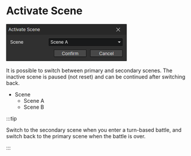 # Activate Scene

![](img/activateScene-1.png)

It is possible to switch between primary and secondary scenes. The inactive scene is paused (not reset) and can be continued after switching back.

- Scene
  - Scene A
  - Scene B

:::tip

Switch to the secondary scene when you enter a turn-based battle, and switch back to the primary scene when the battle is over.

:::